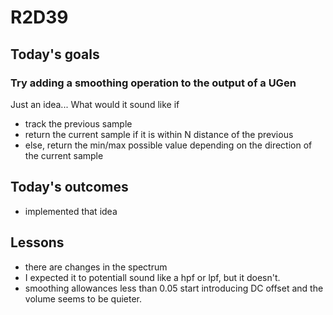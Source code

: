 # R2D39

## Today's goals
### Try adding a smoothing operation to the output of a UGen
Just an idea... What would it sound like if
- track the previous sample
- return the current sample if it is within N distance of the previous 
- else, return the min/max possible value depending on the direction of the current sample

## Today's outcomes
- implemented that idea


## Lessons
- there are changes in the spectrum
- I expected it to potentiall sound like a hpf or lpf, but it doesn't.
- smoothing allowances less than 0.05 start introducing DC offset and the volume seems to be quieter.


